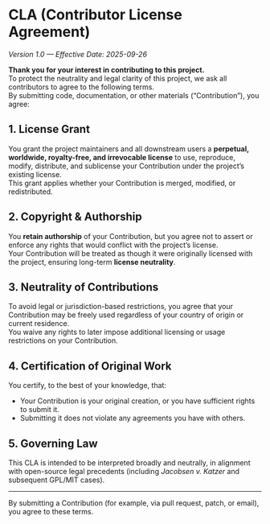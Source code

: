# CLA (Contributor License Agreement)
*Version 1.0 — Effective Date: 2025-09-26*

**Thank you for your interest in contributing to this project.**  
To protect the neutrality and legal clarity of this project, we ask all contributors to agree to the following terms.  
By submitting code, documentation, or other materials (“Contribution”), you agree:

## 1. License Grant
You grant the project maintainers and all downstream users a **perpetual, worldwide, royalty-free, and irrevocable license** to use, reproduce, modify, distribute, and sublicense your Contribution under the project’s existing license.  
This grant applies whether your Contribution is merged, modified, or redistributed.

## 2. Copyright & Authorship
You **retain authorship** of your Contribution, but you agree not to assert or enforce any rights that would conflict with the project’s license.  
Your Contribution will be treated as though it were originally licensed with the project, ensuring long-term **license neutrality**.

## 3. Neutrality of Contributions
To avoid legal or jurisdiction-based restrictions, you agree that your Contribution may be freely used regardless of your country of origin or current residence.  
You waive any rights to later impose additional licensing or usage restrictions on your Contribution.

## 4. Certification of Original Work
You certify, to the best of your knowledge, that:
- Your Contribution is your original creation, or you have sufficient rights to submit it.  
- Submitting it does not violate any agreements you have with others.

## 5. Governing Law
This CLA is intended to be interpreted broadly and neutrally, in alignment with open-source legal precedents (including *Jacobsen v. Katzer* and subsequent GPL/MIT cases).  

---

By submitting a Contribution (for example, via pull request, patch, or email), you agree to these terms.
